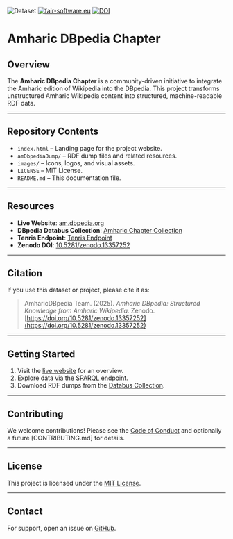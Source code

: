 ![Dataset](https://img.shields.io/badge/Amharic--DBpedia-1.0.0-blue)
[![fair-software.eu](https://img.shields.io/badge/fair--software.eu-%E2%97%8F%E2%97%8F%E2%97%8F%E2%97%8F%E2%97%8F-brightgreen)](https://fair-software.eu)
[![DOI](https://zenodo.org/badge/DOI/10.5281/zenodo.13357252.svg)](https://doi.org/10.5281/zenodo.13357252)

#  Amharic DBpedia Chapter


##  Overview

The **Amharic DBpedia Chapter** is a community-driven initiative to integrate the Amharic edition of Wikipedia into the DBpedia. This project transforms unstructured Amharic Wikipedia content into structured, machine-readable RDF data.

---

## Repository Contents

- `index.html` – Landing page for the project website.
- `amDbpediaDump/` – RDF dump files and related resources.
- `images/` – Icons, logos, and visual assets.
- `LICENSE` – MIT License.
- `README.md` – This documentation file.

---

## Resources

- **Live Website**: [am.dbpedia.org](https://am.dbpedia.org)
- **DBpedia Databus Collection**: [Amharic Chapter Collection](https://databus.dbpedia.org/purplebee/collections/am_chapter/)
- **Tenris Endpoint**: [Tenris Endpoint](https://am.dbpedia.data.dice-research.org/ui)
- **Zenodo DOI**: [10.5281/zenodo.13357252](https://doi.org/10.5281/zenodo.13357252)

---

## Citation

If you use this dataset or project, please cite it as:

> AmharicDBpedia Team. (2025). *Amharic DBpedia: Structured Knowledge from Amharic Wikipedia*. Zenodo. [https://doi.org/10.5281/zenodo.13357252](https://doi.org/10.5281/zenodo.13357252)

---

## Getting Started

1. Visit the [live website](https://am.dbpedia.org) for an overview.
2. Explore data via the [SPARQL endpoint](https://am.dbpedia.org/sparql).
3. Download RDF dumps from the [Databus Collection](https://databus.dbpedia.org/purplebee/collections/am_chapter/).

---

## Contributing

We welcome contributions! Please see the [Code of Conduct](CODE_OF_CONDUCT.md) and optionally a future [CONTRIBUTING.md] for details.

---

## License

This project is licensed under the [MIT License](LICENSE).

---

## Contact

For support, open an issue on [GitHub](https://github.com/AmharicDBpedia/AmharicDBpedia.github.io/issues).
